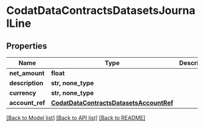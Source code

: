 # CodatDataContractsDatasetsJournalLine


## Properties
Name | Type | Description | Notes
------------ | ------------- | ------------- | -------------
**net_amount** | **float** |  | 
**description** | **str, none_type** |  | [optional] 
**currency** | **str, none_type** |  | [optional] 
**account_ref** | [**CodatDataContractsDatasetsAccountRef**](CodatDataContractsDatasetsAccountRef.md) |  | [optional] 

[[Back to Model list]](../README.md#documentation-for-models) [[Back to API list]](../README.md#documentation-for-api-endpoints) [[Back to README]](../README.md)


